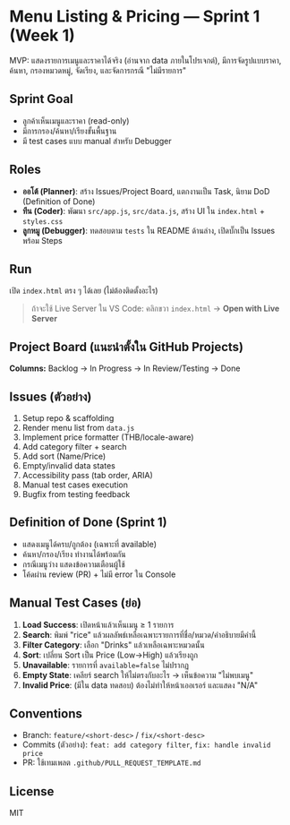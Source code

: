 # Menu Listing & Pricing — Sprint 1 (Week 1)

MVP: แสดงรายการเมนูและราคาได้จริง (อ่านจาก data ภายในโปรเจกต์), มีการจัดรูปแบบราคา, ค้นหา, กรองหมวดหมู่, จัดเรียง, และจัดการกรณี "ไม่มีรายการ"

## Sprint Goal
- ลูกค้าเห็นเมนูและราคา (read-only)
- มีการกรอง/ค้นหา/เรียงขั้นพื้นฐาน
- มี test cases แบบ manual สำหรับ Debugger

## Roles
- **ออโต้ (Planner)**: สร้าง Issues/Project Board, แตกงานเป็น Task, นิยาม DoD (Definition of Done)
- **ทีน (Coder)**: พัฒนา `src/app.js`, `src/data.js`, สร้าง UI ใน `index.html` + `styles.css`
- **ลูกหมู (Debugger)**: ทดสอบตาม `tests` ใน README ด้านล่าง, เปิดบั๊กเป็น Issues พร้อม Steps

## Run
เปิด `index.html` ตรง ๆ ได้เลย (ไม่ต้องติดตั้งอะไร)

> ถ้าจะใช้ Live Server ใน VS Code: คลิกขวา `index.html` → **Open with Live Server**

## Project Board (แนะนำตั้งใน GitHub Projects)
**Columns:** Backlog → In Progress → In Review/Testing → Done

## Issues (ตัวอย่าง)
1. Setup repo & scaffolding
2. Render menu list from `data.js`
3. Implement price formatter (THB/locale-aware)
4. Add category filter + search
5. Add sort (Name/Price)
6. Empty/invalid data states
7. Accessibility pass (tab order, ARIA)
8. Manual test cases execution
9. Bugfix from testing feedback

## Definition of Done (Sprint 1)
- แสดงเมนูได้ครบ/ถูกต้อง (เฉพาะที่ available)
- ค้นหา/กรอง/เรียง ทำงานได้พร้อมกัน
- กรณีเมนูว่าง แสดงข้อความเตือนผู้ใช้
- โค้ดผ่าน review (PR) + ไม่มี error ใน Console

## Manual Test Cases (ย่อ)
1. **Load Success**: เปิดหน้าแล้วเห็นเมนู ≥ 1 รายการ
2. **Search**: พิมพ์ "rice" แล้วผลลัพธ์เหลือเฉพาะรายการที่ชื่อ/หมวด/คำอธิบายมีคำนี้
3. **Filter Category**: เลือก "Drinks" แล้วเหลือเฉพาะหมวดนั้น
4. **Sort**: เปลี่ยน Sort เป็น Price (Low→High) แล้วเรียงถูก
5. **Unavailable**: รายการที่ `available=false` ไม่ปรากฏ
6. **Empty State**: เคลียร์ search ให้ไม่ตรงกับอะไร → เห็นข้อความ "ไม่พบเมนู"
7. **Invalid Price**: (มีใน data ทดสอบ) ต้องไม่ทำให้หน้าเออเรอร์ และแสดง "N/A"

## Conventions
- Branch: `feature/<short-desc>` / `fix/<short-desc>`
- Commits (ตัวอย่าง): `feat: add category filter`, `fix: handle invalid price`
- PR: ใช้เทมเพลต `.github/PULL_REQUEST_TEMPLATE.md`

## License
MIT
